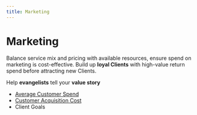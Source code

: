 ```yaml
---
title: Marketing
---
```


# Marketing

Balance service mix and pricing with available resources, ensure spend on marketing is cost-effective. Build up **loyal Clients** with high-value return spend before attracting new Clients.

Help **evangelists** tell your **value story**

- [Average Customer Spend](./average-customer-spend.md)
- [Customer Acquisition Cost](./customer-acquistion-cost.md)
- Client Goals

